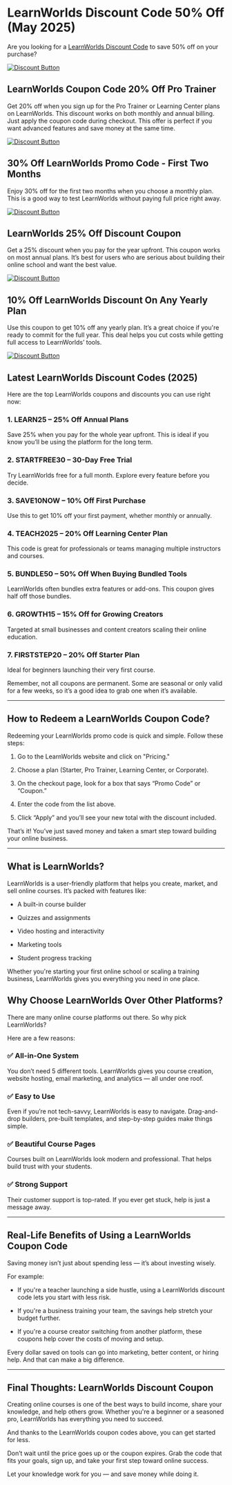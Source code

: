 # LearnWorlds Discount Code 50% Off (May 2025)

Are you looking for a [LearnWorlds Discount Code](https://get.learnworlds.com/5dzujdmkr6pt) to save 50% off on your purchase?

[![Discount Button](https://github.com/user-attachments/assets/512de3ab-c7c9-470a-9cf0-acc89e496345)](https://get.learnworlds.com/5dzujdmkr6pt)

## LearnWorlds Coupon Code 20% Off Pro Trainer

Get 20% off when you sign up for the Pro Trainer or Learning Center plans on LearnWorlds. This discount works on both monthly and annual billing. Just apply the coupon code during checkout. This offer is perfect if you want advanced features and save money at the same time.

[![Discount Button](https://github.com/user-attachments/assets/512de3ab-c7c9-470a-9cf0-acc89e496345)](https://get.learnworlds.com/5dzujdmkr6pt)

## 30% Off LearnWorlds Promo Code - First Two Months

Enjoy 30% off for the first two months when you choose a monthly plan. This is a good way to test LearnWorlds without paying full price right away.

[![Discount Button](https://github.com/user-attachments/assets/512de3ab-c7c9-470a-9cf0-acc89e496345)](https://get.learnworlds.com/5dzujdmkr6pt)

## LearnWorlds 25% Off Discount Coupon

Get a 25% discount when you pay for the year upfront. This coupon works on most annual plans. It’s best for users who are serious about building their online school and want the best value.

[![Discount Button](https://github.com/user-attachments/assets/512de3ab-c7c9-470a-9cf0-acc89e496345)](https://get.learnworlds.com/5dzujdmkr6pt)

## 10% Off LearnWorlds Discount On Any Yearly Plan

Use this coupon to get 10% off any yearly plan. It’s a great choice if you're ready to commit for the full year. This deal helps you cut costs while getting full access to LearnWorlds’ tools.

[![Discount Button](https://github.com/user-attachments/assets/512de3ab-c7c9-470a-9cf0-acc89e496345)](https://get.learnworlds.com/5dzujdmkr6pt)

## Latest LearnWorlds Discount Codes (2025)

Here are the top LearnWorlds coupons and discounts you can use right now:

### 1. LEARN25 – 25% Off Annual Plans

Save 25% when you pay for the whole year upfront. This is ideal if you know you’ll be using the platform for the long term.

### 2. STARTFREE30 – 30-Day Free Trial

Try LearnWorlds free for a full month. Explore every feature before you decide.

### 3. SAVE10NOW – 10% Off First Purchase

Use this to get 10% off your first payment, whether monthly or annually.

### 4. TEACH2025 – 20% Off Learning Center Plan

This code is great for professionals or teams managing multiple instructors and courses.

### 5. BUNDLE50 – 50% Off When Buying Bundled Tools

LearnWorlds often bundles extra features or add-ons. This coupon gives half off those bundles.

### 6. GROWTH15 – 15% Off for Growing Creators

Targeted at small businesses and content creators scaling their online education.

### 7. FIRSTSTEP20 – 20% Off Starter Plan

Ideal for beginners launching their very first course.

Remember, not all coupons are permanent. Some are seasonal or only valid for a few weeks, so it’s a good idea to grab one when it’s available.

---

## How to Redeem a LearnWorlds Coupon Code?

Redeeming your LearnWorlds promo code is quick and simple. Follow these steps:

1. Go to the LearnWorlds website and click on "Pricing."

2. Choose a plan (Starter, Pro Trainer, Learning Center, or Corporate).

3. On the checkout page, look for a box that says “Promo Code” or “Coupon.”

4. Enter the code from the list above.

5. Click “Apply” and you’ll see your new total with the discount included.

That’s it! You’ve just saved money and taken a smart step toward building your online business.

---

## What is LearnWorlds?

LearnWorlds is a user-friendly platform that helps you create, market, and sell online courses. It’s packed with features like:

* A built-in course builder

* Quizzes and assignments

* Video hosting and interactivity

* Marketing tools

* Student progress tracking

Whether you're starting your first online school or scaling a training business, LearnWorlds gives you everything you need in one place.

## Why Choose LearnWorlds Over Other Platforms?

There are many online course platforms out there. So why pick LearnWorlds?

Here are a few reasons:

### ✅ All-in-One System

You don’t need 5 different tools. LearnWorlds gives you course creation, website hosting, email marketing, and analytics — all under one roof.

### ✅ Easy to Use

Even if you’re not tech-savvy, LearnWorlds is easy to navigate. Drag-and-drop builders, pre-built templates, and step-by-step guides make things simple.

### ✅ Beautiful Course Pages

Courses built on LearnWorlds look modern and professional. That helps build trust with your students.

### ✅ Strong Support

Their customer support is top-rated. If you ever get stuck, help is just a message away.

---

## Real-Life Benefits of Using a LearnWorlds Coupon Code

Saving money isn’t just about spending less — it’s about investing wisely.

For example:

* If you're a teacher launching a side hustle, using a LearnWorlds discount code lets you start with less risk.

* If you're a business training your team, the savings help stretch your budget further.

* If you're a course creator switching from another platform, these coupons help cover the costs of moving and setup.

Every dollar saved on tools can go into marketing, better content, or hiring help. And that can make a big difference.

---

## Final Thoughts: LearnWorlds Discount Coupon

Creating online courses is one of the best ways to build income, share your knowledge, and help others grow. Whether you're a beginner or a seasoned pro, LearnWorlds has everything you need to succeed.

And thanks to the LearnWorlds coupon codes above, you can get started for less.

Don’t wait until the price goes up or the coupon expires. Grab the code that fits your goals, sign up, and take your first step toward online success.

Let your knowledge work for you — and save money while doing it.
